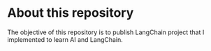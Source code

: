 # About this repository

The objective of this repository is to publish LangChain project that I implemented to learn AI and LangChain.